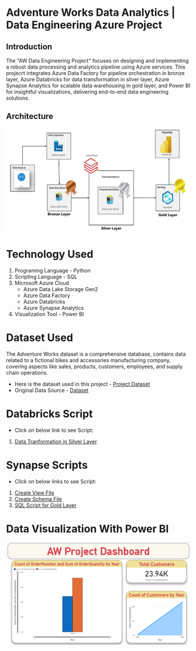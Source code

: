 # Adventure Works Data Analytics | Data Engineering Azure Project

## Introduction
The "AW Data Engineering Project" focuses on designing and implementing a robust data processing and analytics pipeline using Azure services. This projecrt integrates Azure Data Factory for pipeline orchestration in bronze layer, Azure Databricks for data transformation in silver layer, Azure Synapse Analytics for scalable data warehousing in gold layer, and Power BI for insightful visualizations, delivering end-to-end data engineering solutions.

## Architecture
![Project Architecture](AW_Project_Diagram.jpg)

# Technology Used
1. Programing Language - Python
2. Scripting Language - SQL
3. Microsoft Azure Cloud
   - Azure Data Lake Storage Gen2
   - Azure Data Factory
   - Azure Databricks
   - Azure Synapse Analytics
5. Visualization Tool - Power BI

# Dataset Used
The Adventure Works dataset is a comprehensive database, contains data related to a fictional bikes and accessories manufacturing company, covering aspects like sales, products, customers, employees, and supply chain operations.

- Here is the dataset used in this project - [Project Dataset](https://github.com/Suranjan-Dey/AW-Data-Engineering-Project/tree/main/Dataset)
- Original Data Source - [Dataset](https://www.kaggle.com/datasets/ukveteran/adventure-works/data?select=AdventureWorks_Product_Categories.csv)

# Databricks Script
- Click on below link to see Script:
1. [Data Tranformation in Silver Layer](AW-Data-Engineering-Project/AW_Databricks_Notebook.ipynb)

# Synapse Scripts
- Click on below links to see Script:
1. [Create View File](SQL-Scripts/AW_Create_View.sql)
2. [Create Schema File](SQL-Scripts/Create_Schema.sql)
3. [SQL Script for Gold Layer](SQL-Scripts/SQL_Script.sql)

# Data Visualization With Power BI
![Visualization](AW_PowerBI.jpg)
